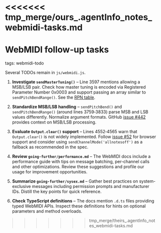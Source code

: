<<<<<<< tmp_merge/ours_.agentInfo_notes_webmidi-tasks.md
=======
# WebMIDI follow-up tasks

tags: webmidi-todo

Several TODOs remain in `js/webmidi.js`.

1. **Investigate `sendMasterTuning()`** – Line 3597 mentions allowing a MSB/LSB pair. Check how master tuning is encoded via Registered Parameter Number 0x0003 and support passing an array similar to `sendPitchBendRange()`. See the [RPN table](https://www.midi.org/specifications/midi-reference-tables/registered-parameter-numbers).
2. **Standardize MSB/LSB handling** – `sendPitchBend()` and `sendPitchBendRange()` (around lines 3759‑3833) parse MSB and LSB values differently. Normalize argument formats. GitHub [issue #442](https://github.com/djipco/webmidi/issues/442) provides context on MSB/LSB processing.
3. **Evaluate `Output.clear()` support** – Lines 4552‑4565 warn that `Output.clear()` is not widely implemented. Follow [issue #52](https://github.com/djipco/webmidi/issues/52) for browser support and consider using `sendChannelMode('allnotesoff')` as a fallback as recommended in the spec.

4. **Review `going-further/performance.md`** – The WebMIDI docs include a performance guide with tips on message batching, per-channel calls and other optimizations. Review these suggestions and profile our usage for improvement opportunities.
5. **Summarize `going-further/sysex.md`** – Gather best practices on system-exclusive messages including permission prompts and manufacturer IDs. Distill the key points for quick reference.
6. **Check TypeScript definitions** – The docs mention `.d.ts` files providing typed WebMIDI APIs. Inspect these definitions for hints on optional parameters and method overloads.
>>>>>>> tmp_merge/theirs_.agentInfo_notes_webmidi-tasks.md
